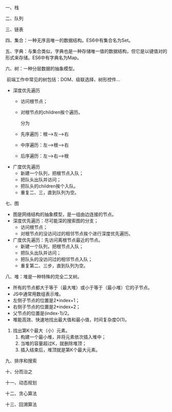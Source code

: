 一、栈

二、队列

三、链表

四、集合：一种无序且唯一的数据结构。ES6中有集合名为Set。

五、字典：与集合类似，字典也是一种存储唯一值的数据结构，但它是以键值对的形式来存储。ES6中有字典名为Map。

六、树：一种分层数据的抽象模型。

​		前端工作中常见的树包括：DOM、级联选择、树形控件...

- 深度优先遍历
  - 访问根节点；
  - 对根节点的children挨个遍历。
  
    分为
  
  - 先序遍历：根-->左-->右
  - 中序遍历：左-->根-->右
  - 后序遍历：左-->右-->根
- 广度优先遍历
  - 新建一个队列，把根节点入队；
  - 把队头出队并访问；
  - 把队头的children挨个入队。
  - 重复二、三，直到队列为空。


七、图

- 图是网络结构的抽象模型，是一组由边连接的节点。
- 深度优先遍历：尽可能深的搜索图的分支；
  - 访问根节点；
  - 对根节点的没访问过的相邻节点挨个进行深度优先遍历。
- 广度优先遍历：先访问离根节点最近的节点。
  - 新建一个队列，把根节点入队；
  - 把队头出队并访问；
  - 把队头的没访问过的相邻节点入队；
  - 重复第二、三步，直到队列为空。

八、堆：堆是一种特殊的完全二叉树。

- 所有的节点都大于等于（最大堆）或小于等于（最小堆）它的子节点。
- JS中通常用数组表示堆。
- 左侧子节点的位置是2*index+1；
- 右侧子节点的位置是2*index+2；
- 父节点的位置是(index-1)/2。
- 堆能高效、快速地找出最大值和最小值，时间复杂度O(1)。

1. 找出第K个最大（小）元素。
   1. 构建一个最小堆，并将元素依次插入堆中；
   2. 当堆的容量超过K，就删除堆顶；
   3. 插入结束后，堆顶就是第K个最大元素。

九、排序和搜索

十、分而治之

十一、动态规划

十二、贪心算法

十三、回溯算法